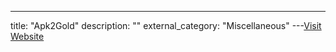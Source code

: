 ---
title: "Apk2Gold"
description: ""
external_category: "Miscellaneous"
---[Visit Website](https://github.com/lxdvs/apk2gold)

